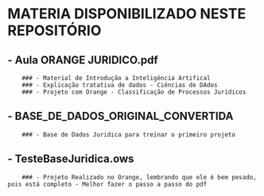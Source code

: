 # MATERIA DISPONIBILIZADO NESTE REPOSITÓRIO
## - Aula ORANGE JURIDICO.pdf
        ### - Material de Introdução a Inteligência Artifical
        ### - Explicação tratativa de dados - Ciências de DAdos
        ### - Projeto com Orange - Classificação de Processos Jurídicos
## - BASE_DE_DADOS_ORIGINAL_CONVERTIDA
        ### - Base de Dados Juridica para treinar o primeiro projeto

## - TesteBaseJuridica.ows
        ### - Projeto Realizado no Orange, lembrando que ele é bem pesado, pois está completo - Melhor fazer o passo a passo do pdf
